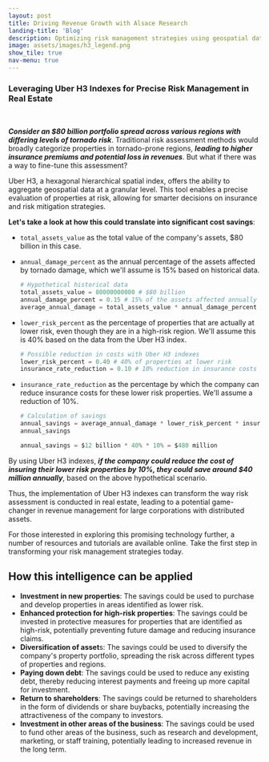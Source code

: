 ```yaml
---
layout: post
title: Driving Revenue Growth with Alsace Research
landing-title: 'Blog'
description: Optimizing risk management strategies using geospatial data
image: assets/images/h3_legend.png
show_tile: true
nav-menu: true
---
```


### **Leveraging Uber H3 Indexes for Precise Risk Management in Real Estate**
<br>

***Consider an $80 billion portfolio spread across various regions with differing levels of tornado risk***. Traditional risk assessment methods would broadly categorize properties in tornado-prone regions, ***leading to higher insurance premiums and potential loss in revenues***. But what if there was a way to fine-tune this assessment?

Uber H3, a hexagonal hierarchical spatial index, offers the ability to aggregate geospatial data at a granular level. This tool enables a precise evaluation of properties at risk, allowing for smarter decisions on insurance and risk mitigation strategies.

**Let's take a look at how this could translate into significant cost savings**:


 * `total_assets_value` as the total value of the company's assets, $80 billion in this case.
 * `annual_damage_percent` as the annual percentage of the assets affected by tornado damage, which we'll assume is 15% based on historical data.




    ```python
    # Hypothetical historical data
    total_assets_value = 80000000000 # $80 billion
    annual_damage_percent = 0.15 # 15% of the assets affected annually
    average_annual_damage = total_assets_value * annual_damage_percent # Average insurance costs and repairs
    ```

 * `lower_risk_percent` as the percentage of properties that are actually at lower risk, even though they are in a high-risk region. We'll assume this is 40% based on the data from the Uber H3 index.

    ```python
    # Possible reduction in costs with Uber H3 indexes
    lower_risk_percent = 0.40 # 40% of properties at lower risk
    insurance_rate_reduction = 0.10 # 10% reduction in insurance costs for lower risk properties
    ```
 * `insurance_rate_reduction` as the percentage by which the company can reduce insurance costs for these lower risk properties. We'll assume a reduction of 10%.

    ```python
    # Calculation of savings
    annual_savings = average_annual_damage * lower_risk_percent * insurance_rate_reduction
    annual_savings

    annual_savings = $12 billion * 40% * 10% = $480 million
    ```

By using Uber H3 indexes, ***if the company could reduce the cost of insuring their lower risk properties by 10%, they could save around $40 million annually***, based on the above hypothetical scenario.

Thus, the implementation of Uber H3 indexes can transform the way risk assessment is conducted in real estate, leading to a potential game-changer in revenue management for large corporations with distributed assets.


For those interested in exploring this promising technology further, a number of resources and tutorials are available online. Take the first step in transforming your risk management strategies today.
<br>

## **How this intelligence can be applied**

 * **Investment in new properties**: The savings could be used to purchase and develop properties in areas identified as lower risk.
 * **Enhanced protection for high-risk properties**: The savings could be invested in protective measures for properties that are identified as high-risk, potentially preventing future damage and reducing insurance claims.
 * **Diversification of asset**s: The savings could be used to diversify the company's property portfolio, spreading the risk across different types of properties and regions.
 * **Paying down debt**: The savings could be used to reduce any existing debt, thereby reducing interest payments and freeing up more capital for investment.
 * **Return to shareholders**: The savings could be returned to shareholders in the form of dividends or share buybacks, potentially increasing the attractiveness of the company to investors.
 * **Investment in other areas of the business**: The savings could be used to fund other areas of the business, such as research and development, marketing, or staff training, potentially leading to increased revenue in the long term.